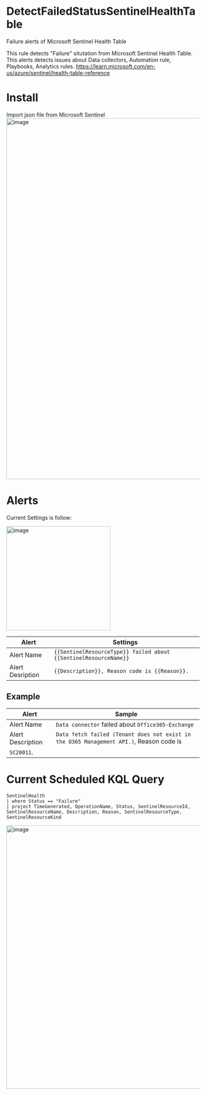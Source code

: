 # DetectFailedStatusSentinelHealthTable
Failure alerts of Microsoft Sentinel Health Table

This rule detects "Failure" situtation from Microsoft Sentinel Health Table. This alerts detects issues about Data collectors, Automation rule, Playbooks, Analytics rules.
https://learn.microsoft.com/en-us/azure/sentinel/health-table-reference

# Install
Import json file from Microsoft Sentinel
<img width="940" alt="image" src="https://github.com/hisashin0728/DetectFailedStatusSentinelHealthTable/assets/55295601/b1e3e004-7c3c-47c8-9645-e3e2e53efcec">

# Alerts
Current Settings is follow:<p>
<img width="271" alt="image" src="https://github.com/hisashin0728/DetectFailedStatusSentinelHealthTable/assets/55295601/998226a9-3a14-4fae-b363-4d4ddd030454">

|  Alert  | Settings |
| ---- | ---- |
|  Alert Name  | ``{{SentinelResourceType}} failed about {{SentinelResourceName}}`` |
|  Alert Desription  | ``{{Description}}, Reason code is {{Reason}}.`` |


## Example

| Alert | Sample |
| ---- | ---- |
| Alert Name | ``Data connector`` failed about ``Office365-Exchange`` |
| Alert Description | ``Data fetch failed (Tenant does not exist in the O365 Management API.)``, Reason code is 
``SC20011``. |


# Current Scheduled KQL Query

```
SentinelHealth
| where Status == "Failure"
| project TimeGenerated, OperationName, Status, SentinelResourceId, SentinelResourceName, Description, Reason, SentinelResourceType, SentinelResourceKind
```

<img width="686" alt="image" src="https://github.com/hisashin0728/DetectFailedStatusSentinelHealthTable/assets/55295601/5ae7dcd0-27c1-4d86-9176-9bb1a657d4ec">


